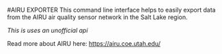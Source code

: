 #AIRU EXPORTER
This command line interface helps to easily export data from the AIRU air quality sensor network in the Salt Lake region.

*This is uses an unofficial api*

Read more about AIRU here: https://airu.coe.utah.edu/
